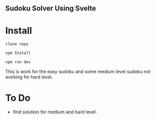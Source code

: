 ## Sudoku Solver Using Svelte

# Install
`clone repo`

`npm Install`

`npm run dev`

This is work for the easy sudoku and some medium level sudoku not working for hard level.

# To Do
- find solution for medium and hard level.